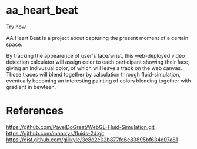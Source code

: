 # aa_heart_beat

[Try now](https://aaschool.github.io/de2024_Puze_Huang/)

AA Heart Beat is a project about capturing the present moment of a certain space.

By tracking the appearence of user's face/wrist, this web-deployed video detection calculator will assign color to each participant showing their face, giving an indivusual color, of which will leave a track on the web canvas. Those traces will blend together by calculation through fluid-simulation, eventually becoming an interesting painting of colors blending together with gradient in bewteen.

# References
https://github.com/PavelDoGreat/WebGL-Fluid-Simulation.git
https://github.com/mharrys/fluids-2d.git
https://gist.github.com/gillkyle/3e8e2e02b877fd6e83895bf634d07a81
